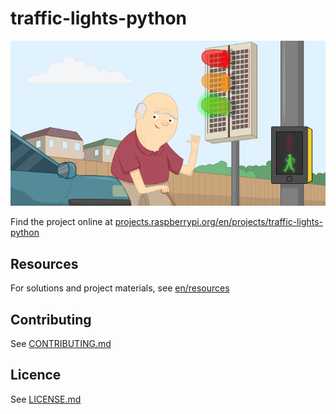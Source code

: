 # traffic-lights-python

![traffic-lights-python](/en/images/banner.png)

Find the project online at [projects.raspberrypi.org/en/projects/traffic-lights-python](https://projects.raspberrypi.org/en/projects/traffic-lights-python)

## Resources
For solutions and project materials, see [en/resources](https://github.com/raspberrypilearning/traffic-lights-python/tree/master/en/resources)

## Contributing
See [CONTRIBUTING.md](CONTRIBUTING.md)

## Licence
 See [LICENSE.md](LICENSE.md)